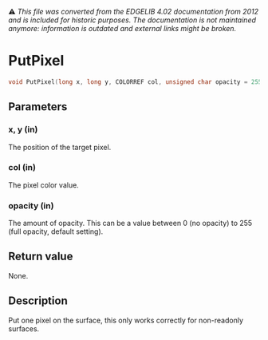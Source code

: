 :warning: _This file was converted from the EDGELIB 4.02 documentation from 2012 and is included for historic purposes. The documentation is not maintained anymore: information is outdated and external links might be broken._

# PutPixel


```c++
void PutPixel(long x, long y, COLORREF col, unsigned char opacity = 255)
```

## Parameters
### x, y (in)
The position of the target pixel.

### col (in)
The pixel color value.

### opacity (in)
The amount of opacity. This can be a value between 0 (no opacity) to 255 (full opacity, default setting).

## Return value
None.

## Description
Put one pixel on the surface, this only works correctly for non-readonly surfaces.

